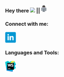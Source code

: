 ### Hey there <img src="https://media.giphy.com/media/hvRJCLFzcasrR4ia7z/giphy.gif" width="25px"> ||<img src="https://raw.githubusercontent.com/LLpanov/LLpanov/main/icons/personal.png" width="25px">


### Connect with me:
<a href="https://www.linkedin.com/in/leonid-panov-a814aa23b/">
  <img align="left" alt="LinkedIn" width="35px" src="https://github.com/LLpanov/LLpanov/blob/main/icons/linkedin.png" />
</a>


[//]: # (https://raw.githubusercontent.com/LLpanov/LLpanov/main/icons/yahoo.png)
<br/>
<br/>

### Languages and Tools:
<a>
  <img align="left" height="35px" title="WebStorm" width="35px" src="https://raw.githubusercontent.com/LLpanov/LLpanov/main/icons/WebStorm.png"/>
</a>


